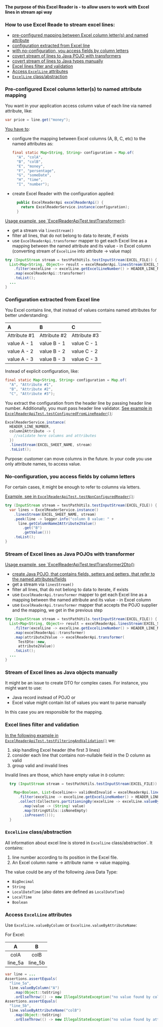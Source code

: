 
#### The purpose of this Excel Reader is - to allow users to work with Excel lines in stream api way

### How to use Excel Reade to stream excel lines:

- [pre-configured mapping between Excel column letter(s) and named attribute](#pre-configured-excel-column-letters-to-named-attribute-mapping)
- [configuration extracted from Excel line](#configuration-extracted-from-excel-line)
- [with no-configuration, you access fields by column letters](#no-configuration-you-access-fields-by-column-letters)
- [covert stream of lines to Java POJO with transformers](#stream-of-excel-lines-as-java-pojos-with-transformer)
- [covert stream of lines to Java types manually](#stream-of-excel-lines-as-java-objects-manually)
- [Excel lines filter and validation](#excel-lines-filter-and-validation)
- [Access `ExcelLine` attributes](#access-excelline-attributes)
- [`ExcelLine` class/abstraction](#excelline-classabstraction)

### Pre-configured Excel column letter(s) to named attribute mapping

You want in your application access column value of each line via named attribute, like:
```java
var price = line.get("money");
```
[You have to](../src/test/java/com/savdev/commons/excel/config/TestExcelReaderConfig.java):
- configure the mapping between Excel columns (A, B, C, etc) to the named attributes as:
  ```java
  final static Map<String, String> configuration = Map.of(
    "A", "colA",
    "B", "colB",
    "E", "money",
    "F", "persentage",
    "G", "someDate",
    "H", "time",
    "I", "number");
  ```
- create Excel Reader with the configuration applied:
  ```java
    public ExcelReaderApi excelReaderApi() {
      return ExcelReaderService.instance(configuration);
    }
  ```
[Usage example, see `ExcelReaderApiTest.testTransformer()](../src/test/java/com/savdev/commons/excel/api/ExcelReaderApiTest.java):
- get a stream via `linesStream()`
- filter all lines, that do not belong to data to iterate, if exists
- use `ExcelReaderApi.transformer` mapper to get each Excel line as a mapping between the named attribute 
  and its value - in Excel column (converting stream of `ExcelLine` into attribute -> value map)

```java
try (InputStream stream = testPathUtils.testInputStream(EXCEL_FILE)) {
  List<Map<String, Object>> result = excelReaderApi.linesStream(EXCEL_SHEET_NAME, stream)
    .filter(excelLine -> excelLine.getExcelLineNumber() > HEADER_LINE_NUMBER)
    .map(excelReaderApi::transformer)
    .toList();
  ...
}
```

### Configuration extracted from Excel line

You Excel contains line, that instead of values contains named attributes for better understanding:

| A            | B            | C            |
|:-------------|:-------------|:-------------|
| Attribute #1 | Attribute #2 | Attribute #3 |
| value A - 1  | value B - 1  | value C - 1  |
| value A - 2  | value B - 2  | value C - 2  |
| value A - 3  | value B - 3  | value C - 3  |

Instead of explicit configuration, like:
  ```java
  final static Map<String, String> configuration = Map.of(
    "A", "Attribute #1",
    "B", "Attribute #2",
    "C", "Attribute #3");
  ```

You extract the configuration from the header line by passing header line number.
Additionally, you must pass header line validator.
[See example in `ExcelReaderApiTest.testConfiguredFromLineReader()`](../src/test/java/com/savdev/commons/excel/api/ExcelReaderApiTest.java):
```java
ExcelReaderService.instance(
  HEADER_LINE_NUMBER,
  column2Attribute -> {
    //validate here columns and attributes
  })
  .linesStream(EXCEL_SHEET_NAME, stream)
  .toList();
```

Purpose: customer can move columns in the future. In your code you use only attribute names, to access value.

### No-configuration, you access fields by column letters

For certain cases, it might be enough to refer to columns via letters. 

[Example, see in `ExcelReaderApiTest.testNonConfiguredReader()`](../src/test/java/com/savdev/commons/excel/api/ExcelReaderApiTest.java):
```java
try (InputStream stream = testPathUtils.testInputStream(EXCEL_FILE)) {
  var lines = ExcelReaderService.instance()
    .linesStream(EXCEL_SHEET_NAME, stream)
    .peek(line -> logger.info("column B value: " +
      line.getColumnName2Attribute2Value()
        .get("B")
        .getValue()))
    .toList();
}
```

### Stream of Excel lines as Java POJOs with transformer

[Usage example, see `ExcelReaderApiTest.testTransformer2Dto()](../src/test/java/com/savdev/commons/excel/api/ExcelReaderApiTest.java):
- [create Java POJO, that contains fields, setters and getters, that refer to the named attributes/fields](../src/test/java/com/savdev/commons/excel/api/TestDto.java)
- get a stream via `linesStream()`
- filter all lines, that do not belong to data to iterate, if exists
- use `ExcelReaderApi.transformer` mapper to get each Excel line as a mapping between the named attribute
  and its value - in Excel column
- use `ExcelReaderApi.transformer` mapper that accepts the POJO supplier and the mapping, we get in the previous step

```java
try (InputStream stream = testPathUtils.testInputStream(EXCEL_FILE)) {
  List<Map<String, Object>> result = excelReaderApi.linesStream(EXCEL_SHEET_NAME, stream)
    .filter(excelLine -> excelLine.getExcelLineNumber() > HEADER_LINE_NUMBER)
    .map(excelReaderApi::transformer) 
    .map(attribute2Value -> excelReaderApi.transformer(
      TestDto::new,
      attribute2Value))
    .toList();
  ...
}
```

### Stream of Excel lines as Java objects manually

It might be an issue to create DTO for complex cases. 
For instance, you might want to use:
- Java record instead of POJO or
- Excel value might contain list of values you want to parse manually

In this case you are responsible for the mapping.


### Excel lines filter and validation

[In the following example in `ExcelReaderApiTest.testFilteringAndValidation()`](../src/test/java/com/savdev/commons/excel/api/ExcelReaderApiTest.java)
we:
1. skip handling Excel header (the first 3 lines)
2. consider each line that contains non-nullable field in the D column as valid
3. group valid and invalid lines

Invalid lines are those, which have empty value in `D` column:

```java
  try (InputStream stream = testPathUtils.testInputStream(EXCEL_FILE)) {

    Map<Boolean, List<ExcelLine>> validAndInvalid = excelReaderApi.linesStream(EXCEL_SHEET_NAME, stream)
      .filter(excelLine -> excelLine.getExcelLineNumber() > HEADER_LINE_NUMBER)
      .collect(Collectors.partitioningBy(excelLine -> excelLine.valueByColumn("D")
        .map(value -> (String) value)
        .map(StringUtils::isNoneEmpty)
        .isPresent()));
  }
```

### `ExcelLine` class/abstraction

All information about excel line is stored in `ExcelLine` class/abstraction`.
It contains:
1. line number according to its position in the Excel file.
2. An Excel column name -> attribute name -> value mapping.

The value could be any of the following Java Data Type:
- `BigDecimal`
- `String`
- `LocalDateTime` (also dates are defined as `LocalDateTime`)
- `LocalTime`
- `Boolean`

### Access `ExcelLine` attributes

Use `ExcelLine.valueByColumn` or `ExcelLine.valueByAttributeName`:

For Excel:

|    A    |    B    |
|:-------:|:-------:|
|  colA   |  colB   |
| line_5a | line_5b |

```java
var line = ...
Assertions.assertEquals(
  "line_5a",
  line.valueByColumn("A")
    .map(Object::toString)
    .orElseThrow(() -> new IllegalStateException("no value found by column 'A'")));
Assertions.assertEquals(
  "line_5b",
  line.valueByAttributeName("colB")
    .map(Object::toString)
    .orElseThrow(() -> new IllegalStateException("no value found by attribute 'colB'")));
```